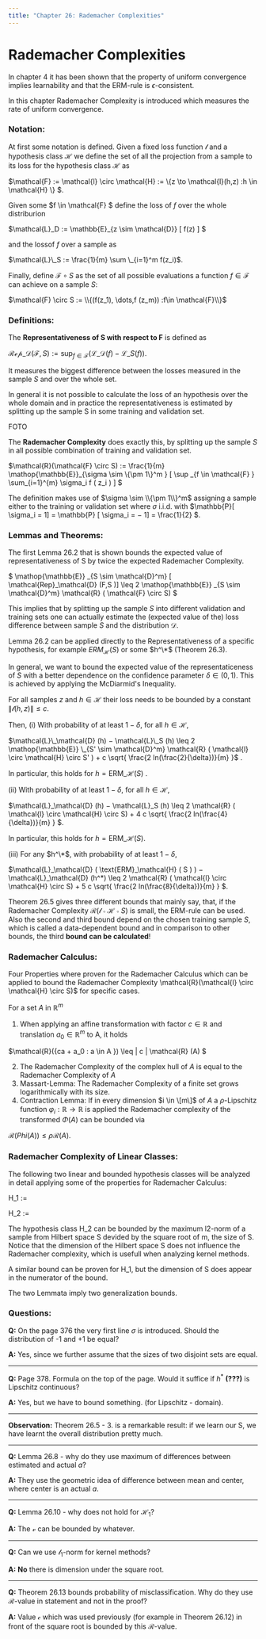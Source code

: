 ```yaml
---
title: "Chapter 26: Rademacher Complexities"
---
```


# Rademacher Complexities

In chapter 4 it has been shown that the property of uniform convergence implies learnability and that the ERM-rule is $\epsilon$-consistent.

In this chapter Rademacher Complexity is introduced which measures the rate of uniform convergence.

### Notation:

At first some notation is defined. Given a fixed loss function $\mathcal{l}$ and a hypothesis class $\mathcal{H}$ we define the set of all the projection from a sample to its loss for the hypothesis class $\mathcal{H}$ as

$\mathcal{F} := \mathcal{l} \circ \mathcal{H} := \\{z \to \mathcal{l}(h,z) :h \in \mathcal{H} \\} $.

Given some $f \in \mathcal{F} $ define the loss of $f$ over the whole distriburion 

$\mathcal{L}\_D := \mathbb{E}_{z \sim \mathcal{D}} \[ f(z) \] $

and the lossof $f$ over a sample as 

$\mathcal{L}\_S := \frac{1}{m} \sum \_{i=1}^m f(z_i)$.

Finally, define $\mathcal{F} \circ S$ as the set of all possible evaluations a function $f ∈ \mathcal{F}$ can achieve on a sample $S$:

$\mathcal{F} \circ S := \\{(f(z_1), \dots,f (z_m)) :f\in \mathcal{F}\\}$

### Definitions:

The **Representativeness of S with respect to F** is defined as

$\mathcal{Rep}\_{\mathcal{D}} (\mathcal{F},S) := \sup_{f\in\mathcal{F}} (\mathcal{L}\_\mathcal{D} (f) − \mathcal{L}\_S (f))$.

It measures the biggest difference between the losses measured in the sample $S$ and over the whole set.

In general it is not possible to calculate the loss of an hypothesis over the whole domain and in practice the representativeness is estimated by splitting up the sample S in some training and validation set.

FOTO

The **Rademacher Complexity** does exactly this, by splitting up the sample $S$ in all possible combination of training and validation set.

$\mathcal{R}(\mathcal{F} \circ S) := \frac{1}{m}  \mathop{\mathbb{E}}\_{\sigma \sim \\{\pm 1\\}^m } \[ \sup \_{f \in \mathcal{F} } \sum_{i=1}^{m} \sigma_i f ( z_i ) \] $

The definition makes use of $\sigma \sim \\{\pm 1\\}^m$ assigning a sample either to the training or validation set where $\sigma$ i.i.d. with $\mathbb{P}\[ \sigma_i = 1\] = \mathbb{P} \[ \sigma_i = − 1\]  = \frac{1}{2} $.

### Lemmas and Theorems:

The first Lemma 26.2 that is shown bounds the expected value of representativeness of S by twice the expected Rademacher Complexity.

$ \mathop{\mathbb{E}} \_{S \sim \mathcal{D}^m} \[ \mathcal{Rep}\_\mathcal{D} (F,S )] 
\leq 
2 \mathop{\mathbb{E}} \_{S \sim \mathcal{D}^m}  \mathcal{R} ( \mathcal{F} \circ S) $

This implies that by splitting up the sample $S$ into different validation and training sets one can actually estimate the (expected value of the) loss difference between sample $S$ and the distribution $\mathcal{D}$. 

Lemma 26.2 can be applied directly to the Representativeness of a specific hypothesis, for example $ERM_\mathcal{H}(S)$ or some $h^\*$ (Theorem 26.3).

In general, we want to bound the expected value of the representaticeness of $S$ with a better dependence on the confidence parameter $\delta \in (0,1)$.
This is achieved by applying the McDiarmid's Inequality. 

For  all samples $z$ and $h \in \mathcal{H}$  their loss needs to be bounded by a constant $\| \mathcal{l} ( h,z ) \| \leq c$.

Then, 
(i)  With probability of at least $1 − \delta$, for all $h \in \mathcal{H}$, 

$\mathcal{L}\_\mathcal{D} (h) − \mathcal{L}\_S (h) \leq 2 \mathop{\mathbb{E}} \_{S' \sim \mathcal{D}^m} \mathcal{R} ( \mathcal{l} \circ \mathcal{H} \circ S' ) + c \sqrt{ \frac{2 ln(\frac{2}{\delta})}{m} }$ .


In particular, this holds for $h = \text{ERM}\_\mathcal{H} ( S )$ .

(ii)  With probability of at least $1 − \delta$, for all $h \in \mathcal{H}$, 

$\mathcal{L}\_\mathcal{D} (h) − \mathcal{L}\_S (h) \leq 2 \mathcal{R} ( \mathcal{l} \circ \mathcal{H} \circ S)  + 4 c \sqrt{ \frac{2 ln(\frac{4}{\delta})}{m} } $.
 
In particular, this holds for $h = \text{ERM}\_\mathcal{H} ( S )$.

(iii)  For any $h^\*$, with probability of at least $1 − \delta$, 

$\mathcal{L}\_\mathcal{D} ( \text{ERM}\_\mathcal{H} ( S ) ) − \mathcal{L}\_\mathcal{D} (h^\*) \leq 2
\mathcal{R} ( \mathcal{l} \circ \mathcal{H} \circ S) + 5 c \sqrt{ \frac{2 ln(\frac{8}{\delta})}{m} } $.

Theorem 26.5 gives three different bounds that mainly say, that, if the Rademacher Complexity $\mathcal{R}(\mathcal{l} \circ \mathcal{H} \circ S)$ is small, the ERM-rule can be used.
Also the second and third bound depend on the chosen training sample $S$, which is called a data-dependent bound and in comparison to other bounds, the third **bound can be calculated**!

### Rademacher Calculus:

Four Properties where proven for the Rademacher Calculus which can be applied to bound the Rademacher Complexity \mathcal{R}(\mathcal{l} \circ \mathcal{H} \circ S)$ for specific cases.

For a set $A$ in $\mathbb{R}^m$
1. When applying an affine transformation with factor $c \in \mathbb{R}$ and translation $a_0 \in \mathbb{R}^m$ to A, it holds 

$\mathcal{R}({ca + a_0 : a \in A }) \leq \| c \| \mathcal{R} (A) $

2. The Rademacher Complexity of the complex hull of $A$ is equal to the Rademacher Complexity of $A$
3. Massart-Lemma: The Rademacher Complexity of a finite set grows logarithmically with its size.
4. Contraction Lemma: If in every dimension $i \in \[m\]$ of $A$ a $\rho$-Lipschitz function $\varphi_i:\mathbb{R} \to \mathbb{R}$ is applied the Rademacher complexity of the transformed $\Phi(A)$ can be bounded via 

$\mathcal{R}(Phi(A)) \leq \rho \mathcal{R}(A)$.

### Rademacher Complexity of Linear Classes:

The following two linear and bounded hypothesis classes will be analyzed in detail applying some of the properties for Rademacher Calculus:

H_1 :=

H_2 :=

The hypothesis class H_2 can be bounded by the maximum l2-norm of a sample from Hilbert space S devided by the square root of m, the size of S. Notice that the dimension of the Hilbert space S does not influence the Rademacher complexity, which is usefull when analyzing kernel methods.

A similar bound can be proven for H_1, but the dimension of S does appear in the numerator of the bound.

The two Lemmata imply two generalization bounds.


### Questions:

**Q:** On the page 376 the very first line $\sigma$ is introduced. Should the distribution of 
-1 and +1 be equal?

**A:** Yes, since we further assume that the sizes of two disjoint sets are equal. 

___

**Q:** Page 378. Formula on the top of the page. Would it suffice if $h^*$ **(???)** is Lipschitz continuous?

**A:** Yes, but we have to bound something. (for Lipschitz - domain). 

___

**Observation:** Theorem 26.5 - 3. is a remarkable result: if we learn our S, 
we have learnt the overall distribution pretty much.


___

**Q:** Lemma 26.8 - why do they use maximum of differences between estimated and actual $a$?

**A:** They use the geometric idea of difference between mean and center, where center is an actual $a$.


___

**Q:** Lemma 26.10 - why does not hold for $\mathcal{H}_1$?

**A:** The $\mathcal{v}$ can be bounded by whatever.


___

**Q:** Can we use $\mathcal{l}_1$-norm for kernel methods?

**A:** **No** there is dimension under the square root. 


___

**Q:** Theorem 26.13 bounds probability of misclassification. 
Why do they use $\mathcal{R}$-value in statement and not in the proof?

**A:** Value $\mathcal{c}$ which was used previously (for example in Theorem 26.12) 
in front of the square root is bounded by this $\mathcal{R}$-value.
